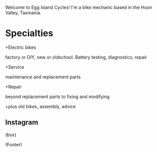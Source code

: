 Welcome to Egg Island Cycles!
I'm a bike mechanic based in the Huon Valley, Tasmania.

Specialties
=======

+Electric bikes

factory or DIY, new or oldschool. Battery testing, diagnostics, repair
      
+Service

maintenance and replacement parts

+Repair

beyond replacement parts to fixing and modifying

+plus old bikes, assembly, advice

Instagram
-------------
(box)

(Footer)
